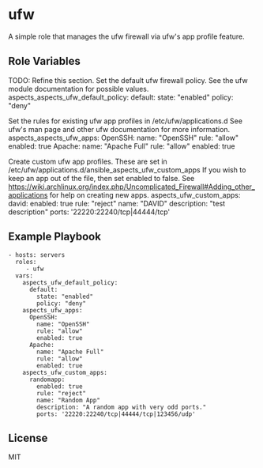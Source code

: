 ufw
========

A simple role that manages the ufw firewall via ufw's app profile feature.


Role Variables
--------------

TODO: Refine this section.
Set the default ufw firewall policy. See the ufw module documentation for possible values.
aspects_aspects_ufw_default_policy:
  default:
    state: "enabled"
    policy: "deny"

Set the rules for existing ufw app profiles in /etc/ufw/applications.d
See ufw's man page and other ufw documentation for more information.
aspects_aspects_ufw_apps:
  OpenSSH:
    name: "OpenSSH"
    rule: "allow"
    enabled: true
  Apache:
    name: "Apache Full"
    rule: "allow"
    enabled: true

Create custom ufw app profiles. These are set in /etc/ufw/applications.d/ansible_aspects_ufw_custom_apps
If you wish to keep an app out of the file, then set enabled to false.
See https://wiki.archlinux.org/index.php/Uncomplicated_Firewall#Adding_other_applications for help on creating new apps.
aspects_ufw_custom_apps:
  david:
    enabled: true
    rule: "reject"
    name: "DAVID"
    description: "test description"
    ports: '22220:22240/tcp|44444/tcp'

Example Playbook
-------------------------


    - hosts: servers
      roles:
         - ufw
      vars:
        aspects_ufw_default_policy:
          default:
            state: "enabled"
            policy: "deny"
        aspects_ufw_apps:
          OpenSSH:
            name: "OpenSSH"
            rule: "allow"
            enabled: true
          Apache:
            name: "Apache Full"
            rule: "allow"
            enabled: true
        aspects_ufw_custom_apps:
          randomapp:
            enabled: true
            rule: "reject"
            name: "Random App"
            description: "A random app with very odd ports."
            ports: '22220:22240/tcp|44444/tcp|123456/udp'

License
-------

MIT